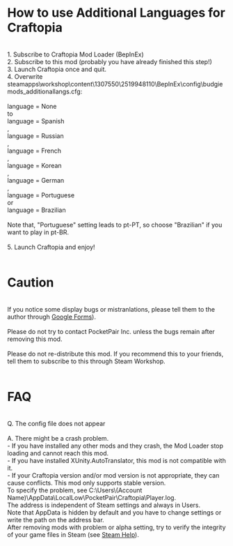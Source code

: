 # How to use Additional Languages for Craftopia
<br>
1. Subscribe to Craftopia Mod Loader (BepInEx)<br>
2. Subscribe to this mod (probably you have already finished this step!)<br>
3. Launch Craftopia once and quit.<br>
4. Overwrite steamapps\workshop\content\1307550\2519948110\BepInEx\config\budgiemods_additionallangs.cfg:<br>
<br>
    language = None<br>
to<br>
    language = Spanish<br>
,<br>
    language = Russian<br>
,<br>
    language = French<br>
,<br>
    language = Korean<br>
,<br>
    language = German<br>
,<br>
    language = Portuguese<br>
or<br>
    language = Brazilian<br>
<br>
Note that, "Portuguese" setting leads to pt-PT, so choose "Brazilian" if you want to play in pt-BR.<br>
<br>
5. Launch Craftopia and enjoy!<br>
<br>

# Caution
<br>
If you notice some display bugs or mistranlations, please tell them to the author through <a href="https://forms.gle/apomreMKTWA1Luxb7/">Google Forms</a>).<br>
<br>
Please do not try to contact PocketPair Inc. unless the bugs remain after removing this mod.<br>
<br>
Please do not re-distribute this mod. If you recommend this to your friends, tell them to subscribe to this through Steam Workshop.<br>
<br>

# FAQ
<br>
Q. The config file does not appear<br>
<br>
A. There might be a crash problem.<br>
   - If you have installed any other mods and they crash, the Mod Loader stop loading and cannot reach this mod.<br>
   - If you have installed XUnity.AutoTranslator, this mod is not compatible with it.<br>
   - If your Craftopia version and/or mod version is not appropriate, they can cause conflicts. This mod only supports stable version.<br>
   To specify the problem, see C:\Users\(Account Name)\AppData\LocalLow\PocketPair\Craftopia\Player.log.<br>
   The address is independent of Steam settings and always in Users.<br>
   Note that AppData is hidden by default and you have to change settings or write the path on the address bar.<br>
   After removing mods with problem or alpha setting, try to verify the integrity of your game files in Steam (see <a href="https://help.steampowered.com/en/faqs/view/0C48-FCBD-DA71-93EB/">Steam Help</a>).<br>
